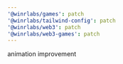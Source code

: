 ```yaml
---
'@winrlabs/games': patch
'@winrlabs/tailwind-config': patch
'@winrlabs/web3': patch
'@winrlabs/web3-games': patch
---
```


animation improvement
